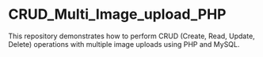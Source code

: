 # CRUD_Multi_Image_upload_PHP
This repository demonstrates how to perform CRUD (Create, Read, Update, Delete) operations with multiple image uploads using PHP and MySQL.
